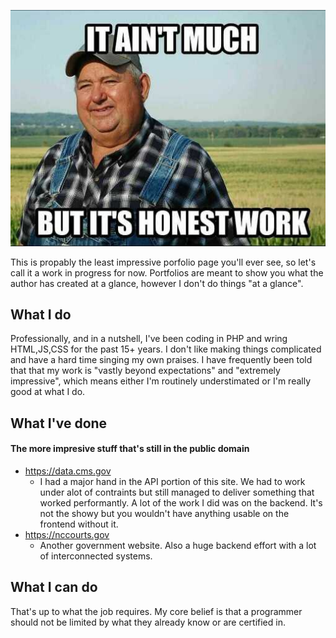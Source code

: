 ![David Brandt](it-aint-much.jpg)

This is propably the least impressive porfolio page you'll ever see, so let's call it a work in progress for now. Portfolios are meant to show you what the author has created at a glance, however I don't do things "at a glance". 

## What I do

Professionally, and in a nutshell, I've been coding in PHP and wring HTML,JS,CSS for the past 15+ years. I don't like making things complicated and have a hard time singing my own praises. I have frequently been told that that my work is "vastly beyond expectations" and "extremely impressive", which means either I'm routinely understimated or I'm really good at what I do.

## What I've done

#### The more impresive stuff that's still in the public domain

 * https://data.cms.gov
   * I had a major hand in the API portion of this site. We had to work under alot of contraints but still managed to deliver something that worked performantly. A lot of the work I did was on the backend. It's not the showy but you wouldn't have anything usable on the frontend without it.
 * https://nccourts.gov
   * Another government website. Also a huge backend effort with a lot of interconnected systems.

## What I can do

That's up to what the job requires. My core belief is that a programmer should not be limited by what they already know or are certified in.
